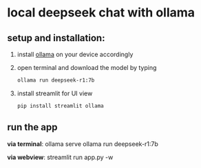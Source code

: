 # local deepseek chat with ollama

## setup and installation:
1. install [ollama](https://www.metriccoders.com/post/how-to-install-and-run-ollama-on-macos) on your device accordingly 
2. open terminal and download the model by typing
   
    ```bash
    ollama run deepseek-r1:7b
    ```
4. install streamlit for UI view
   
    ```bash 
    pip install streamlit ollama
    ```

## run the app
**via terminal**:
    ollama serve
    ollama run deepseek-r1:7b

    
 **via webview**:
    streamlit run app.py -w


